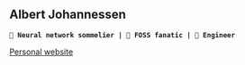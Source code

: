 ## Albert Johannessen

**` 🧠 Neural network sommelier | 🚀 FOSS fanatic | 🔧 Engineer `**

[Personal website](https://aljhn.github.io/)

<!--
---

<div align="center">
  <img src="https://github-readme-stats.vercel.app/api?username=aljhn&hide_border=true&border_radius=15&show_icons=true&theme=highcontrast">
  <img src="https://github-readme-stats.vercel.app/api/top-langs/?username=aljhn&hide=html&hide_border=true&layout=compact&langs_count=8&theme=highcontrast">
</div>
-->
